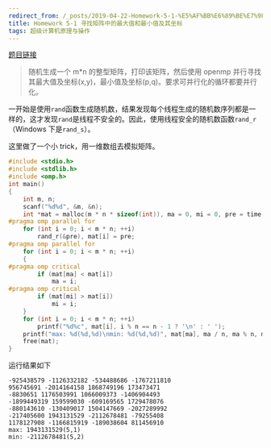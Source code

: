 ```yaml
---
redirect_from: /_posts/2019-04-22-Homework-5-1-%E5%AF%BB%E6%89%BE%E7%9F%A9%E9%98%B5%E4%B8%AD%E7%9A%84%E6%9C%80%E5%A4%A7%E5%80%BC%E5%92%8C%E6%9C%80%E5%B0%8F%E5%80%BC%E5%8F%8A%E5%85%B6%E5%9D%90%E6%A0%87/
title: Homework 5-1 寻找矩阵中的最大值和最小值及其坐标
tags: 超级计算机原理与操作
---
```


[题目链接](https://easyhpc.org/problems/program/363/)

> 随机生成一个 m\*n 的整型矩阵，打印该矩阵，然后使用 openmp 并行寻找其最大值及坐标(x,y)，最小值及坐标(p,q)。要求可并行化的循环都要并行化。

一开始是使用`rand`函数生成随机数，结果发现每个线程生成的随机数序列都是一样的，这才发现`rand`是线程不安全的。因此，使用线程安全的随机数函数`rand_r`（Windows 下是`rand_s`）。

这里做了一个小 trick，用一维数组去模拟矩阵。

```c
#include <stdio.h>
#include <stdlib.h>
#include <omp.h>
int main()
{
	int m, n;
	scanf("%d%d", &m, &n);
	int *mat = malloc(m * n * sizeof(int)), ma = 0, mi = 0, pre = time(0);
#pragma omp parallel for
	for (int i = 0; i < m * n; ++i)
		rand_r(&pre), mat[i] = pre;
#pragma omp parallel for
	for (int i = 0; i < m * n; ++i)
	{
#pragma omp critical
		if (mat[ma] < mat[i])
			ma = i;
#pragma omp critical
		if (mat[mi] > mat[i])
			mi = i;
	}
	for (int i = 0; i < m * n; ++i)
		printf("%d%c", mat[i], i % n == n - 1 ? '\n' : ' ');
	printf("max: %d(%d,%d)\nmin: %d(%d,%d)", mat[ma], ma / n, ma % n, mat[mi], mi / n, mi % n);
	free(mat);
}
```

运行结果如下

```
-925438579 -1126332182 -534488686 -1767211810
956745691 -2014164158 1868749196 173473471
-8830651 1176503991 1066009373 -1406904493
-1899449319 159599030 -609169565 1729478076
-880143610 -130409017 1504147669 -2027289992
-217405600 1943131529 -2112678481 -79255408
1178127908 -1166815919 -189038604 811456910
max: 1943131529(5,1)
min: -2112678481(5,2)
```
